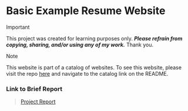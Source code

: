 # Basic Example Resume Website

> [!IMPORTANT] 
> This project was created for learning purposes only. ***Please refrain from copying, sharing, and/or using any of my work.*** Thank you.

> [!NOTE]
> This website is part of a catalog of websites. To see this website, please visit the repo [here](https://github.com/Paulina004/Website-Catalog) and navigate to the catalog link on the README.

### Link to Brief Report
> [Project Report](p1report.pdf)
